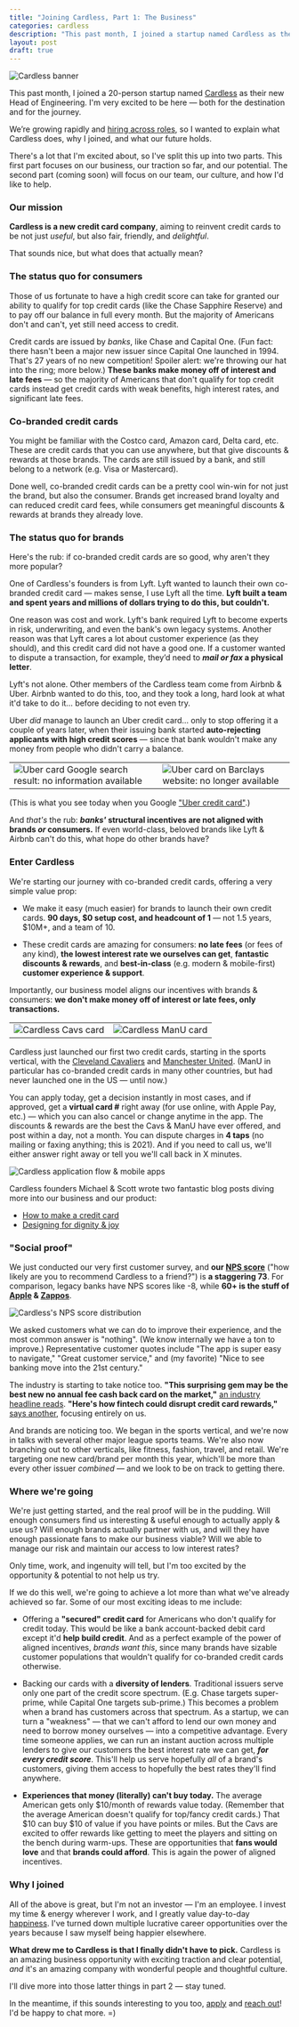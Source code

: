 ```yaml
---
title: "Joining Cardless, Part 1: The Business"
categories: cardless
description: "This past month, I joined a startup named Cardless as their new Head of Engineering. I wanted to explain what we do and why I joined."
layout: post
draft: true
---
```


![Cardless banner](/images/cardless/cardless-banner-1.png)

This past month, I joined a 20-person startup named [Cardless](https://www.linkedin.com/company/cardlesshq/) as their new Head of Engineering. I'm very excited to be here — both for the destination and for the journey.

We’re growing rapidly and [hiring across roles](https://jobs.lever.co/cardless), so I wanted to explain what Cardless does, why I joined, and what our future holds.

There's a lot that I'm excited about, so I've split this up into two parts. This first part focuses on our business, our traction so far, and our potential. The second part (coming soon) will focus on our team, our culture, and how I'd like to help.

### Our mission

**Cardless is a new credit card company**, aiming to reinvent credit cards to be not just *useful*, but also fair, friendly, and *delightful*.

That sounds nice, but what does that actually mean?

### The status quo for consumers

Those of us fortunate to have a high credit score can take for granted our ability to qualify for top credit cards (like the Chase Sapphire Reserve) and to pay off our balance in full every month. But the majority of Americans don't and can't, yet still need access to credit.

Credit cards are issued by *banks*, like Chase and Capital One. (Fun fact: there hasn't been a major new issuer since Capital One launched in 1994. That's 27 years of no new competition! Spoiler alert: we're throwing our hat into the ring; more below.) **These banks make money off of interest and late fees** — so the majority of Americans that don't qualify for top credit cards instead get credit cards with weak benefits, high interest rates, and significant late fees.

### Co-branded credit cards

You might be familiar with the Costco card, Amazon card, Delta card, etc. These are credit cards that you can use anywhere, but that give discounts & rewards at those brands. The cards are still issued by a bank, and still belong to a network (e.g. Visa or Mastercard).

Done well, co-branded credit cards can be a pretty cool win-win for not just the brand, but also the consumer. Brands get increased brand loyalty and can reduced credit card fees, while consumers get meaningful discounts & rewards at brands they already love.

### The status quo for brands

Here's the rub: if co-branded credit cards are so good, why aren't they more popular?

One of Cardless's founders is from Lyft. Lyft wanted to launch their own co-branded credit card — makes sense, I use Lyft all the time. **Lyft built a team and spent years and millions of dollars trying to do this, but couldn't.**

One reason was cost and work. Lyft's bank required Lyft to become experts in risk, underwriting, and even the bank's own legacy systems. Another reason was that Lyft cares a lot about customer experience (as they should), and this credit card did not have a good one. If a customer wanted to dispute a transaction, for example, they’d need to ***mail or fax* a physical letter**.

Lyft's not alone. Other members of the Cardless team come from Airbnb & Uber. Airbnb wanted to do this, too, and they took a long, hard look at what it'd take to do it… before deciding to not even try.

Uber *did* manage to launch an Uber credit card… only to stop offering it a couple of years later, when their issuing bank started **auto-rejecting applicants with high credit scores** — since that bank wouldn't make any money from people who didn't carry a balance.

<table class="cols-2">
    <td class="col-1"><img alt="Uber card Google search result: no information available" src="/images/cardless/uber-card-google.png"></td>
    <td class="col-2"><img alt="Uber card on Barclays website: no longer available" src="/images/cardless/uber-card-barclays.png"></td>
</table>

(This is what you see today when you Google ["Uber credit card"](https://www.google.com/search?q=uber+credit+card).)

And *that's* the rub: ***banks'* structural incentives are not aligned with brands *or* consumers.** If even world-class, beloved brands like Lyft & Airbnb can't do this, what hope do other brands have?

### Enter Cardless

We're starting our journey with co-branded credit cards, offering a very simple value prop:

- We make it easy (much easier) for brands to launch their own credit cards. **90 days, $0 setup cost, and headcount of 1** — not 1.5 years, $10M+, and a team of 10.

- These credit cards are amazing for consumers: **no late fees** (or fees of any kind), **the lowest interest rate we ourselves can get**, **fantastic discounts & rewards**, and **best-in-class** (e.g. modern & mobile-first) **customer experience & support**.

Importantly, our business model aligns our incentives with brands & consumers: **we don't make money off of interest or late fees, only transactions.**

<table class="cols-2">
    <td class="col-1"><img alt="Cardless Cavs card" src="/images/cardless/cardless-card-cavs.jpg"></td>
    <td class="col-2"><img alt="Cardless ManU card" src="/images/cardless/cardless-card-manu.png"></td>
</table>

Cardless just launched our first two credit cards, starting in the sports vertical, with the [Cleveland Cavaliers](https://www.cardless.com/cavs) and [Manchester United](https://www.cardless.com/manutd). (ManU in particular has co-branded credit cards in many other countries, but had never launched one in the US — until now.)

You can apply today, get a decision instantly in most cases, and if approved, get a **virtual card #** right away (for use online, with Apple Pay, etc.) — which you can also cancel or change anytime in the app. The discounts & rewards are the best the Cavs & ManU have ever offered, and post within a day, not a month. You can dispute charges in **4 taps** (no mailing or faxing anything; this is 2021). And if you need to call us, we'll either answer right away or tell you we'll call back in X minutes.

![Cardless application flow & mobile apps](/images/cardless/cardless-apps.png)

Cardless founders Michael & Scott wrote two fantastic blog posts diving more into our business and our product:

- [How to make a credit card](https://medium.com/cardlesseng/how-to-make-a-credit-card-dab5f8310bed)
- [Designing for dignity & joy](https://medium.com/cardlesseng/designing-for-dignity-joy-at-cardless-bfb58fa202ef)

### "Social proof"

We just conducted our very first customer survey, and **our [NPS score](https://en.wikipedia.org/wiki/Net_Promoter)** ("how likely are you to recommend Cardless to a friend?") is **a staggering 73**. For comparison, legacy banks have NPS scores like -8, while **60+ is the stuff of [Apple](https://www.retently.com/blog/apple-nps/) & [Zappos](https://blog.hubspot.com/service/what-is-a-good-net-promoter-score)**.

![Cardless's NPS score distribution](/images/cardless/cardless-nps-may-2021.png)

We asked customers what we can do to improve their experience, and the most common answer is "nothing". (We know internally we have a ton to improve.) Representative customer quotes include "The app is super easy to navigate," "Great customer service," and (my favorite) "Nice to see banking move into the 21st century."

The industry is starting to take notice too. **"This surprising gem may be the best new no annual fee cash back card on the market,"** [an industry headline reads](https://viewfromthewing.com/machester-united-credit-card/). **"Here's how fintech could disrupt credit card rewards,"** [says another](https://viewfromthewing.com/cardless-may-disrupt-credit-card-rewards/), focusing entirely on us.

And brands are noticing too. We began in the sports vertical, and we're now in talks with several other major league sports teams. We're also now branching out to other verticals, like fitness, fashion, travel, and retail. We're targeting one new card/brand per month this year, which'll be more than every other issuer *combined* — and we look to be on track to getting there.

### Where we're going

We're just getting started, and the real proof will be in the pudding. Will enough consumers find us interesting & useful enough to actually apply & use us? Will enough brands actually partner with us, and will they have enough passionate fans to make our business viable? Will we able to manage our risk and maintain our access to low interest rates?

Only time, work, and ingenuity will tell, but I'm too excited by the opportunity & potential to not help us try.

If we do this well, we're going to achieve a lot more than what we've already achieved so far. Some of our most exciting ideas to me include:

- Offering a **"secured" credit card** for Americans who don't qualify for credit today. This would be like a bank account-backed debit card except it'd **help build credit**. And as a perfect example of the power of aligned incentives, *brands want this*, since many brands have sizable customer populations that wouldn't qualify for co-branded credit cards otherwise.

- Backing our cards with a **diversity of lenders**. Traditional issuers serve only one part of the credit score spectrum. (E.g. Chase targets super-prime, while Capital One targets sub-prime.) This becomes a problem when a brand has customers across that spectrum. As a startup, we can turn a "weakness" — that we can't afford to lend our own money and need to borrow money ourselves — into a competitive advantage. Every time someone applies, we can run an instant auction across multiple lenders to give our customers the best interest rate we can get, ***for every credit score***. This'll help us serve hopefully *all* of a brand's customers, giving them access to hopefully the best rates they'll find anywhere.

- **Experiences that money (literally) can't buy today.** The average American gets only $10/month of rewards value today. (Remember that the average American doesn't qualify for top/fancy credit cards.) That $10 can buy $10 of value if you have points or miles. But the Cavs are excited to offer rewards like getting to meet the players and sitting on the bench during warm-ups. These are opportunities that **fans would love** and that **brands could afford**. This is again the power of aligned incentives.

### Why I joined

All of the above is great, but I'm not an investor — I'm an employee. I invest my time & energy wherever I work, and I greatly value day-to-day [happiness](https://www.youtube.com/watch?v=QDuyqtr3loc). I've turned down multiple lucrative career opportunities over the years because I saw myself being happier elsewhere.

**What drew me to Cardless is that I finally didn't have to pick.** Cardless is an amazing business opportunity with exciting traction and clear potential, *and* it's an amazing company with wonderful people and thoughtful culture.

I'll dive more into those latter things in part 2 — stay tuned.

In the meantime, if this sounds interesting to you too, [apply](https://jobs.lever.co/cardless) and [reach out](https://www.linkedin.com/in/aseemk/)! I'd be happy to chat more. =)
